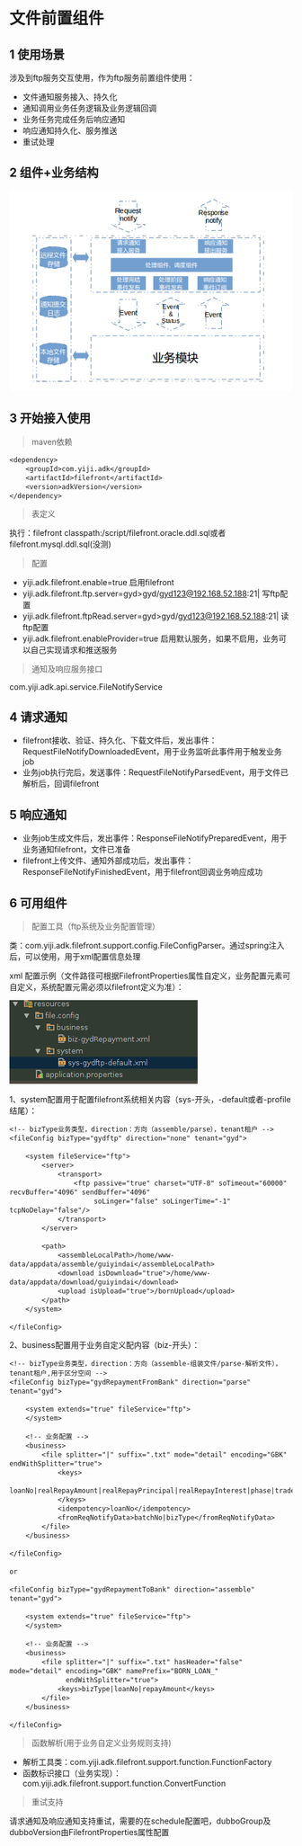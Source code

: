 # 文件前置组件

## 1 使用场景
涉及到ftp服务交互使用，作为ftp服务前置组件使用：

+ 文件通知服务接入、持久化
+ 通知调用业务任务逻辑及业务逻辑回调
+ 业务任务完成任务后响应通知
+ 响应通知持久化、服务推送
+ 重试处理

## 2 组件+业务结构
![组件+业务结构](../res/filefront.png)

## 3 开始接入使用

> maven依赖
```
<dependency>
    <groupId>com.yiji.adk</groupId>
    <artifactId>filefront</artifactId>
    <version>adkVersion</version>
</dependency>
```

> 表定义

执行：filefront classpath:/script/filefront.oracle.ddl.sql或者filefront.mysql.ddl.sql(没测)


> 配置

+ yiji.adk.filefront.enable=true 启用filefront
+ yiji.adk.filefront.ftp.server=gyd>gyd/gyd123@192.168.52.188:21| 写ftp配置 
+ yiji.adk.filefront.ftpRead.server=gyd>gyd/gyd123@192.168.52.188:21| 读ftp配置
+ yiji.adk.filefront.enableProvider=true 启用默认服务，如果不启用，业务可以自己实现请求和推送服务

> 通知及响应服务接口

com.yiji.adk.api.service.FileNotifyService

## 4 请求通知

+ filefront接收、验证、持久化、下载文件后，发出事件：RequestFileNotifyDownloadedEvent，用于业务监听此事件用于触发业务job
+ 业务job执行完后，发送事件：RequestFileNotifyParsedEvent，用于文件已解析后，回调filefront


## 5 响应通知

+ 业务job生成文件后，发出事件：ResponseFileNotifyPreparedEvent，用于业务通知filefront，文件已准备
+ filefront上传文件、通知外部成功后，发出事件：ResponseFileNotifyFinishedEvent，用于filefront回调业务响应成功

## 6 可用组件

> 配置工具（ftp系统及业务配置管理）

类：com.yiji.adk.filefront.support.config.FileConfigParser。通过spring注入后，可以使用，用于xml配置信息处理

xml 配置示例（文件路径可根据FilefrontProperties属性自定义，业务配置元素可自定义，系统配置元需必须以filefront定义为准）：

![组件+业务结构](../res/filefrontconfig.png)

1、system配置用于配置filefront系统相关内容（sys-开头，-default或者-profile结尾）：

```
<!-- bizType业务类型，direction：方向（assemble/parse），tenant租户 -->
<fileConfig bizType="gydftp" direction="none" tenant="gyd">

    <system fileService="ftp">
        <server>
            <transport>
                <ftp passive="true" charset="UTF-8" soTimeout="60000" recvBuffer="4096" sendBuffer="4096"
                     soLinger="false" soLingerTime="-1" tcpNoDelay="false"/>
            </transport>
        </server>

        <path>
            <assembleLocalPath>/home/www-data/appdata/assemble/guiyindai</assembleLocalPath>
            <download isDownload="true">/home/www-data/appdata/download/guiyindai</download>
            <upload isUpload="true">/bornUpload</upload>
        </path>
    </system>

</fileConfig>
```

2、business配置用于业务自定义配内容（biz-开头）：

```
<!-- bizType业务类型，direction：方向（assemble-组装文件/parse-解析文件），tenant租户,用于区分空间 -->
<fileConfig bizType="gydRepaymentFromBank" direction="parse" tenant="gyd">

    <system extends="true" fileService="ftp">
    </system>

    <!-- 业务配置 -->
    <business>
        <file splitter="|" suffix=".txt" mode="detail" encoding="GBK" endWithSplitter="true">
            <keys>
                loanNo|realRepayAmount|realRepayPrincipal|realRepayInterest|phase|tradeDate
            </keys>
            <idempotency>loanNo</idempotency>
            <fromReqNotifyData>batchNo|bizType</fromReqNotifyData>
        </file>
    </business>

</fileConfig>

or

<fileConfig bizType="gydRepaymentToBank" direction="assemble" tenant="gyd">

    <system extends="true" fileService="ftp">
    </system>

    <!-- 业务配置 -->
    <business>
        <file splitter="|" suffix=".txt" hasHeader="false" mode="detail" encoding="GBK" namePrefix="BORN_LOAN_"
              endWithSplitter="true">
            <keys>bizType|loanNo|repayAmount</keys>
        </file>
    </business>

</fileConfig>
```

> 函数解析(用于业务自定义业务规则支持)

+ 解析工具类：com.yiji.adk.filefront.support.function.FunctionFactory
+ 函数标识接口（业务实现）：com.yiji.adk.filefront.support.function.ConvertFunction

> 重试支持

请求通知及响应通知支持重试，需要的在schedule配置吧，dubboGroup及dubboVersion由FilefrontProperties属性配置


